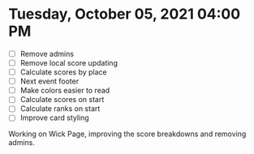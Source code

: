 # Tuesday, October 05, 2021 04:00 PM
- [ ] Remove admins
- [ ] Remove local score updating
- [ ] Calculate scores by place
- [ ] Next event footer
- [ ] Make colors easier to read
- [ ] Calculate scores on start
- [ ] Calculate ranks on start
- [ ] Improve card styling

Working on Wick Page, improving the score breakdowns and removing admins.
